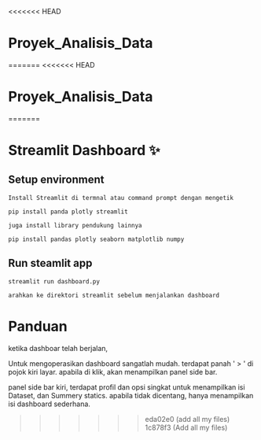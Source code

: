 <<<<<<< HEAD
# Proyek_Analisis_Data
=======
<<<<<<< HEAD
# Proyek_Analisis_Data
=======
# Streamlit Dashboard ✨

## Setup environment
```
Install Streamlit di termnal atau command prompt dengan mengetik

pip install panda plotly streamlit

juga install library pendukung lainnya

pip install pandas plotly seaborn matplotlib numpy
```

## Run steamlit app
```
streamlit run dashboard.py

arahkan ke direktori streamlit sebelum menjalankan dashboard
```

# Panduan

ketika dashboar telah berjalan,

Untuk mengoperasikan dashboard sangatlah mudah.
terdapat panah ' > ' di pojok kiri layar. apabila di klik, akan menampilkan panel side bar.

panel side bar kiri, terdapat profil dan opsi singkat untuk menampilkan isi
Dataset, dan Summery statics.
apabila tidak dicentang, hanya menampilkan isi dashboard sederhana.
>>>>>>> eda02e0 (add all my files)
>>>>>>> 1c878f3 (Add all my files)
